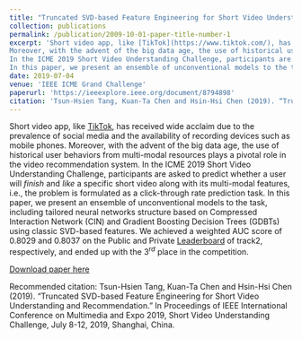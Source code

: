 ```yaml
---
title: "Truncated SVD-based Feature Engineering for Short Video Understanding and Recommendation"
collection: publications
permalink: /publication/2009-10-01-paper-title-number-1
excerpt: 'Short video app, like [TikTok](https://www.tiktok.com/), has received wide acclaim due to the prevalence of social media and the availability of recording devices such as mobile phones. 
Moreover, with the advent of the big data age, the use of historical user behaviors from multi-modal resources plays a pivotal role in the video recommendation system. 
In the ICME 2019 Short Video Understanding Challenge, participants are asked to predict whether a user will *finish* and *like* a specific short video along with its multi-modal features, i.e., the problem is formulated as a click-through rate prediction task.
In this paper, we present an ensemble of unconventional models to the task, including tailored neural networks structure based on Compressed Interaction Network (CIN) and Gradient Boosting Decision Trees (GDBTs) using classic SVD-based features. We achieved a weighted AUC score of 0.8029 and 0.8037 on the Public and Private [Leaderboard](https://biendata.com/competition/icmechallenge2019/final-leaderboard/) of track2, respectively, and ended up with the 3$^{rd}$ place in the competition.'
date: 2019-07-04
venue: 'IEEE ICME Grand Challenge'
paperurl: 'https://ieeexplore.ieee.org/document/8794898'
citation: 'Tsun-Hsien Tang, Kuan-Ta Chen and Hsin-Hsi Chen (2019). “Truncated SVD-based Feature Engineering for Short Video Understanding and Recommendation.” In Proceedings of IEEE International Conference on Multimedia and Expo 2019, Short Video Understanding Challenge, July 8-12, 2019, Shanghai, China.'
---
```

Short video app, like [TikTok](https://www.tiktok.com/), has received wide acclaim due to the prevalence of social media and the availability of recording devices such as mobile phones. 
Moreover, with the advent of the big data age, the use of historical user behaviors from multi-modal resources plays a pivotal role in the video recommendation system. 
In the ICME 2019 Short Video Understanding Challenge, participants are asked to predict whether a user will *finish* and *like* a specific short video along with its multi-modal features, i.e., the problem is formulated as a click-through rate prediction task.
In this paper, we present an ensemble of unconventional models to the task, including tailored neural networks structure based on Compressed Interaction Network (CIN) and Gradient Boosting Decision Trees (GDBTs) using classic SVD-based features. We achieved a weighted AUC score of 0.8029 and 0.8037 on the Public and Private [Leaderboard](https://biendata.com/competition/icmechallenge2019/final-leaderboard/) of track2, respectively, and ended up with the 3$^{rd}$ place in the competition.

[Download paper here](http://thtang.github.io/files/paper1.pdf)

Recommended citation: Tsun-Hsien Tang, Kuan-Ta Chen and Hsin-Hsi Chen (2019). “Truncated SVD-based Feature Engineering for Short Video Understanding and Recommendation.” In Proceedings of IEEE International Conference on Multimedia and Expo 2019, Short Video Understanding Challenge, July 8-12, 2019, Shanghai, China.
